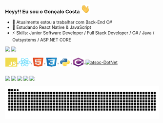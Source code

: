 ### Heyy!! Eu sou o Gonçalo Costa <img src="https://raw.githubusercontent.com/ABSphreak/ABSphreak/master/gifs/Hi.gif" width="30" height="30" />


- 🔭 Atualmente estou a trabalhar com Back-End C#
- 🌱 Estudando React Native & JavaScript
- ⚡ Skills: Junior Software Developer / Full Stack Developer / C# / Java / Outsystems / ASP.NET CORE

<div>
  <a href="https://github.com/gfmcosta">
  <img height="180em" src="https://github-readme-stats.vercel.app/api?username=gfmcosta&show_icons=true&theme=tokyonight&include_all_commits=true&count_private=true"/>
  <img height="180em" src="https://github-readme-stats.vercel.app/api/top-langs/?username=gfmcosta&layout=compact&langs_count=7&theme=tokyonight"/>
</div>
 
  <div style="display: inline_block"><br>
  <img align="center" alt="atsoc-Js" height="30" width="40" src="https://raw.githubusercontent.com/devicons/devicon/master/icons/javascript/javascript-plain.svg">
  <img align="center" alt="atsoc-React" height="30" width="40" src="https://raw.githubusercontent.com/devicons/devicon/master/icons/react/react-original.svg">
  <img align="center" alt="atsoc-HTML" height="30" width="40" src="https://raw.githubusercontent.com/devicons/devicon/master/icons/html5/html5-original.svg">
  <img align="center" alt="atsoc-CSS" height="30" width="40" src="https://raw.githubusercontent.com/devicons/devicon/master/icons/css3/css3-original.svg">
  <img align="center" alt="atsoc-Python" height="30" width="40" src="https://raw.githubusercontent.com/devicons/devicon/master/icons/python/python-original.svg">
  <img align="center" alt="atsoc-Csharp" height="30" width="40" src="https://raw.githubusercontent.com/devicons/devicon/master/icons/csharp/csharp-original.svg">
  <img align="center" alt="atsoc-DotNet" height="30" width="40" src="https://cdn.jsdelivr.net/gh/devicons/devicon/icons/dotnetcore/dotnetcore-original.svg">
  
</div>
  
##
  
<div>
 <a href="https://discord.gg/hp2jUrGADp" target="_blank"><img src="https://img.shields.io/badge/Discord-7289DA?style=for-the-badge&logo=discord&logoColor=white" target="_blank"></a>
  <a href = "mailto:goncalofilipecosta@outlook.pt"><img src="https://img.shields.io/badge/Microsoft_Outlook-0078D4?style=for-the-badge&logo=microsoft-outlook&logoColor=white" target="_blank"></a>
  <a href = "mailto:gfmcosta03@gmail.com"><img src="https://img.shields.io/badge/-Gmail-%23333?style=for-the-badge&logo=gmail&logoColor=white" target="_blank"></a>
  <a href="https://www.linkedin.com/in/gonçalo-costa-969801207" target="_blank"><img src="https://img.shields.io/badge/-LinkedIn-%230077B5?style=for-the-badge&logo=linkedin&logoColor=white" target="_blank"></a>
  <a href="https://github.com/login?return_to=%2Fgfmcosta" target="_blank"><img src="https://img.shields.io/github/followers/gfmcosta?label=Follow&logoColor=red&style=social" target="_blank"></a>
  
  ![Snake animation](https://github.com/gfmcosta/gfmcosta/blob/output/github-contribution-grid-snake.svg)

</div>
<!--
- 🔭 I’m currently working on ...
- 🌱 I’m currently learning ...
- 👯 I’m looking to collaborate on ...
- 🤔 I’m looking for help with ...
- 💬 Ask me about ...
- 📫 How to reach me: ...
- 😄 Pronouns: ...
- ⚡ Fun fact: ...
-->
